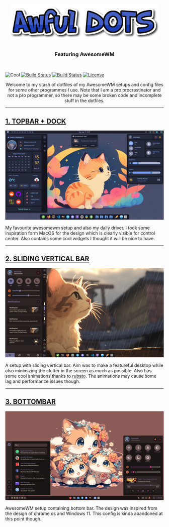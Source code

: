<p align="center"><img src="assets/text_logo.png"></p>
<h3 align="center">Featuring AwesomeWM</h3><br/>

![Cool](https://img.shields.io/badge/WM-Awesome-da696f?style=for-the-badge&labelColor=555555)
[![Build Status](https://img.shields.io/github/forks/Amitabha37377/Awful-DOTS.svg?style=for-the-badge)](https://github.com/Amitabha37377/Awful-DOTS)
[![Build Status](https://img.shields.io/github/stars/Amitabha37377/Awful-DOTS.svg?style=for-the-badge)](https://github.com/Amitabha37377/Awful-DOTS)
[![License](https://img.shields.io/github/license/Amitabha37377/Awful-DOTS.svg?style=for-the-badge)](https://github.com/Amitabha37377/Awful-DOTS)

<p align="center">Welcome to my stash of dotfiles of my AwesomeWM setups and config files for some other programmes I use. Note that I am a pro procrastinator and not a pro programmer, so there may be some broken code and incomplete stuff in the dotfiles. </p>

---

## [1. TOPBAR + DOCK](https://github.com/Amitabha37377/Awful-DOTS/tree/topbar_dock)

<p align="center"><img src="./assets/topdock.png"/></p>

<p>My favourite awesomewm setup and also my daily driver. I took some inspiration form MacOS for the design which is clearly visible for control center. Also contains some cool widgets I thought it will be nice to have.</p>

---

## [2. SLIDING VERTICAL BAR](https://github.com/Amitabha37377/Awful-DOTS/tree/vertical_bar)

<p align="center"><img src="./assets/verticalbar.png"/></p>

<p>A setup with sliding vertical bar. Aim was to make a featureful desktop while also minimizing the clutter in the screen as much as possible. Also has some cool animations thanks to <a href="https://github.com/andOrlando/rubato">rubato</a>. The animations may cause some lag and performance issues though.</p>

---

## [3. BOTTOMBAR](https://github.com/Amitabha37377/Awful-DOTS/tree/bottom-bar)

<p align="center"><img src="./assets/bottombar.png"/></p>

<p>AwesomeWM setup containing bottom bar. The design was inspired from the design of chrome os and Windows 11. This config is kinda abandoned at this point though.</p>
